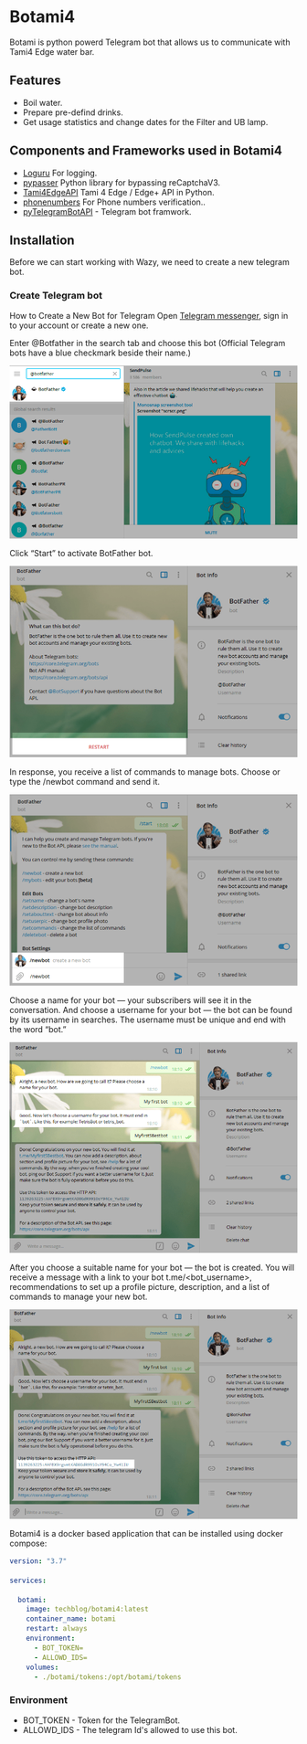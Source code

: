 # Botami4
Botami is python powerd Telegram bot that allows us to communicate with Tami4 Edge water bar.

## Features
- Boil water.
- Prepare pre-defind drinks.
- Get usage statistics and change dates for the Filter and UB lamp.

## Components and Frameworks used in Botami4
* [Loguru](https://pypi.org/project/loguru/) For logging.
* [pypasser](https://pypi.org/project/PyPasser/) Python library for bypassing reCaptchaV3.
* [Tami4EdgeAPI](https://pypi.org/project/Tami4EdgeAPI/) Tami 4 Edge / Edge+ API in Python.
* [phonenumbers](https://pypi.org/project/phonenumbers/) For Phone numbers verification..
* [pyTelegramBotAPI](https://pypi.org/project/pyTelegramBotAPI/) - Telegram bot framwork.


## Installation

Before we can start working with Wazy, we need to create a new telegram bot. 

### Create Telegram bot
How to Create a New Bot for Telegram
Open [Telegram messenger](https://web.telegram.org/), sign in to your account or create a new one.

 Enter @Botfather in the search tab and choose this bot (Official Telegram bots have a blue checkmark beside their name.)

[![@Botfather](https://github.com/t0mer/voicy/blob/main/screenshots/scr1-min.png?raw=true "@Botfather")](https://github.com/t0mer/voicy/blob/main/screenshots/scr1-min.png?raw=true "@Botfather")

Click “Start” to activate BotFather bot.

[![@start](https://github.com/t0mer/voicy/blob/main/screenshots/scr2-min.png?raw=true "@start")](https://github.com/t0mer/voicy/blob/main/screenshots/scr1-min.png?raw=true "@start")

In response, you receive a list of commands to manage bots.
Choose or type the /newbot command and send it.

[![@newbot](https://github.com/t0mer/voicy/blob/main/screenshots/scr3-min.png?raw=true "@newbot")](https://github.com/t0mer/voicy/blob/main/screenshots/scr3-min.png?raw=true "@newbot")


Choose a name for your bot — your subscribers will see it in the conversation. And choose a username for your bot — the bot can be found by its username in searches. The username must be unique and end with the word “bot.”

[![@username](https://github.com/t0mer/voicy/blob/main/screenshots/scr4-min.png?raw=true "@username")](https://github.com/t0mer/voicy/blob/main/screenshots/scr4-min.png?raw=true "@username")


After you choose a suitable name for your bot — the bot is created. You will receive a message with a link to your bot t.me/<bot_username>, recommendations to set up a profile picture, description, and a list of commands to manage your new bot.

[![@bot_username](https://github.com/t0mer/voicy/blob/main/screenshots/scr5-min.png?raw=true "@bot_username")](https://github.com/t0mer/voicy/blob/main/screenshots/scr5-min.png?raw=true "@bot_username")


Botami4 is a docker based application that can be installed using docker compose:

```yaml
version: "3.7"

services:

  botami:
    image: techblog/botami4:latest
    container_name: botami
    restart: always
    environment:
      - BOT_TOKEN=
      - ALLOWD_IDS=
    volumes:
      - ./botami/tokens:/opt/botami/tokens
```

### Environment
* BOT_TOKEN - Token for the TelegramBot.
* ALLOWD_IDS - The telegram Id's allowed to use this bot.


